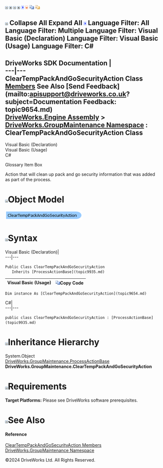 ![](dotnetimages/collapse.gif) ![](dotnetimages/expand.gif) ![](dotnetimages/collapse.gif) ![](dotnetimages/expand.gif) ![](dotnetimages/drpdown.gif) ![](dotnetimages/drpdown_orange.gif) ![](dotnetimages/copycode.gif) ![](dotnetimages/copycodeHighlight.gif)

![](dotnetimages/collapse.gif) Collapse All Expand All ![](dotnetimages/drpdown.gif) Language Filter: All  Language Filter: Multiple  Language Filter: Visual Basic (Declaration) Language Filter: Visual Basic (Usage) Language Filter: C#  
---  
DriveWorks SDK Documentation  |   
---|---  
ClearTempPackAndGoSecurityAction Class   
[Members](topic9655.md) See Also [Send Feedback](mailto:apisupport@driveworks.co.uk?subject=Documentation Feedback: topic9654.md)  
[DriveWorks.Engine Assembly](topic2156.md) > [DriveWorks.GroupMaintenance Namespace](topic9628.md) : ClearTempPackAndGoSecurityAction Class  
---  
  
Visual Basic (Declaration)    
Visual Basic (Usage)    
C# 

Glossary Item Box

Action that will clean up pack and go security information that was added as part of the process. 

# ![](dotnetimages/collapse.gif)Object Model

![](dotnetdiagramimages/image461.png)

# ![](dotnetimages/collapse.gif)Syntax

Visual Basic (Declaration)|   
---|---  
      
    
    Public Class ClearTempPackAndGoSecurityAction 
       Inherits [ProcessActionBase](topic9935.md)  
  
Visual Basic (Usage)| ![](dotnetimages/copycode.gif)Copy Code  
---|---  
      
    
    Dim instance As [ClearTempPackAndGoSecurityAction](topic9654.md)  
  
C#|   
---|---  
      
    
    public class ClearTempPackAndGoSecurityAction : [ProcessActionBase](topic9935.md)   
  
# ![](dotnetimages/collapse.gif)Inheritance Hierarchy

System.Object  
[DriveWorks.GroupMaintenance.ProcessActionBase](topic9935.md)  
**DriveWorks.GroupMaintenance.ClearTempPackAndGoSecurityAction**  


# ![](dotnetimages/collapse.gif)Requirements

**Target Platforms:** Please see DriveWorks software prerequisites.

# ![](dotnetimages/collapse.gif)See Also

#### Reference

[ClearTempPackAndGoSecurityAction Members](topic9655.md)   
[DriveWorks.GroupMaintenance Namespace](topic9628.md)

©2024 DriveWorks Ltd. All Rights Reserved.
